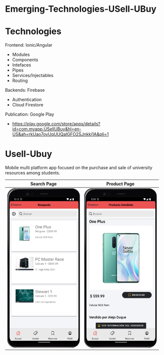 #  Emerging-Technologies-USell-UBuy

# Technologies
Frontend: Ionic/Angular
  * Modules
  * Components
  * Intefaces
  * Pipes
  * Services/Injectables
  * Routing

Backends: Firebase
  * Authentication
  * Cloud Firestore
  
Publication: Google Play
* https://play.google.com/store/apps/details?id=com.myapp.USellUBuy&hl=en-US&ah=rkUao7oyUqUUQaIGFO2SJnkki1A&pli=1

# Usell-Ubuy
Mobile multi platform app focused on the purchase and sale of university resources among students.

|Search Page|Product Page|
|:-:|:-:|
|<img src="https://github.com/grimloc-aduque/Emerging-Technologies-USell-UBuy/blob/main/git_images/page_busqueda.png" style="width:250px;"/>|<img src="https://github.com/grimloc-aduque/Emerging-Technologies-USell-UBuy/blob/main/git_images/page_producto.png" style="width:250px;"/>|
